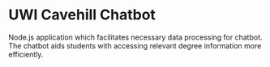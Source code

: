 # UWI Cavehill Chatbot
Node.js application which facilitates necessary data processing for chatbot. The chatbot aids students with accessing relevant degree information more efficiently. 
